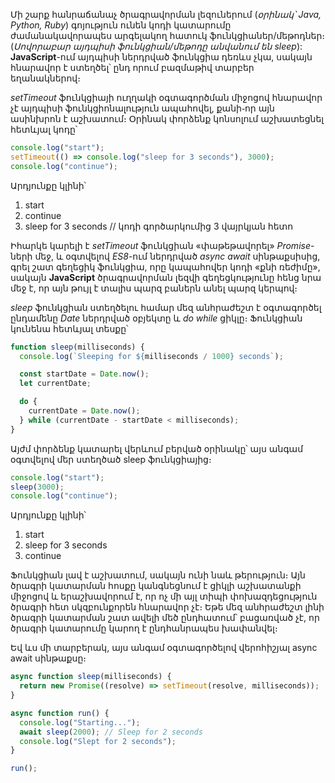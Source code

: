 Մի շարք հանրաճանաչ ծրագրավորման լեզուներում (_օրինակ՝ Java, Python, Ruby_) գոյություն ունեն կոդի կատարումը ժամանակավորապես արգելակող հատուկ ֆունկցիաներ/մեթոդներ։ (_Սովորաբար այդպիսի ֆունկցիան/մեթոդը անվանում են sleep_): **JavaScript**-ում այդպիսի ներդրված ֆունկցիա դեռևս չկա, սակայն հնարավոր է ստեղծել՝ ընդ որում բազմաթիվ տարբեր եղանակներով։

_setTimeout_ ֆունկցիայի ուղղակի օգտագործման միջոցով հնարավոր չէ այդպիսի ֆունկցիոնալություն ապահովել, քանի֊որ այն ասինխրոն է աշխատում։ Օրինակ փորձենք կոնսոլում աշխատեցնել հետևյալ կոդը՝

```js
console.log("start");
setTimeout(() => console.log("sleep for 3 seconds"), 3000);
console.log("continue");
```

Արդյունքը կլինի՝

1. start
2. continue
3. sleep for 3 seconds // կոդի գործարկումից 3 վայրկյան հետո

Իհարկե կարելի է _setTimeout_ ֆունկցիան «փաթեթավորել» _Promise_-ների մեջ, և օգտվելով _ES8_-ում ներդրված _async await_ սինթաքսիսից, գրել շատ գեղեցիկ ֆունկցիա, որը կապահովեր կոդի «քնի ռեժիմը», սակայն **JavaScript** ծրագրավորման լեզվի գեղեցկությունը հենց նրա մեջ է, որ այն թույլ է տալիս պարզ բաներն անել պարզ կերպով։

_sleep_ ֆունկցիան ստեղծելու համար մեզ անհրաժեշտ է օգտագործել ընդամենը _Date_ ներդրված օբյեկտը և _do while_ ցիկլը։ Ֆունկցիան կունենա հետևյալ տեսքը՝

```js
function sleep(milliseconds) {
  console.log(`Sleeping for ${milliseconds / 1000} seconds`);

  const startDate = Date.now();
  let currentDate;

  do {
    currentDate = Date.now();
  } while (currentDate - startDate < milliseconds);
}
```

Այժմ փորձենք կատարել վերևում բերված օրինակը՝ այս անգամ օգտվելով մեր ստեղծած sleep ֆունկցիայից։

```js
console.log("start");
sleep(3000);
console.log("continue");
```

Արդյունքը կլինի՝

1. start
2. sleep for 3 seconds
3. continue

Ֆունկցիան լավ է աշխատում, սակայն ունի նաև թերություն։ Այն ծրագրի կատարման հոսքը կանգնեցնում է ցիկլի աշխատանքի միջոցով և երաշխավորում է, որ ոչ մի այլ տիպի փոխազդեցություն ծրագրի հետ սկզբունքորեն հնարավոր չէ։ Եթե մեզ անհրաժեշտ լինի ծրագրի կատարման շատ ավելի մեծ ընդհատում՝ բացառված չէ, որ ծրագրի կատարումը կարող է ընդհանրապես խափանվել։

Եվ ևս մի տարբերակ, այս անգամ օգտագործելով վերոհիշյալ async await սինթաքսը։

```js
async function sleep(milliseconds) {
  return new Promise((resolve) => setTimeout(resolve, milliseconds));
}

async function run() {
  console.log("Starting...");
  await sleep(2000); // Sleep for 2 seconds
  console.log("Slept for 2 seconds");
}

run();
```
